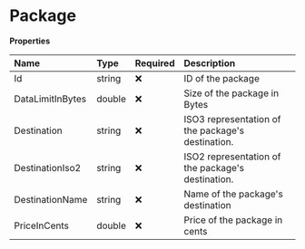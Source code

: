 # Package

**Properties**

| Name             | Type   | Required | Description                                       |
| :--------------- | :----- | :------- | :------------------------------------------------ |
| Id               | string | ❌       | ID of the package                                 |
| DataLimitInBytes | double | ❌       | Size of the package in Bytes                      |
| Destination      | string | ❌       | ISO3 representation of the package's destination. |
| DestinationIso2  | string | ❌       | ISO2 representation of the package's destination. |
| DestinationName  | string | ❌       | Name of the package's destination                 |
| PriceInCents     | double | ❌       | Price of the package in cents                     |
